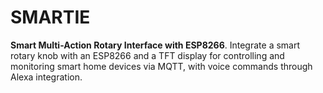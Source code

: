 # SMARTIE
**Smart Multi-Action Rotary Interface with ESP8266**.
Integrate a smart rotary knob with an ESP8266 and a TFT display for controlling and monitoring smart home devices via MQTT, with voice commands through Alexa integration.
